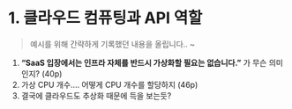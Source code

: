 # 1. 클라우드 컴퓨팅과 API 역할

> 예시를 위해 간략하게 기록했던 내용을 올립니다.. ~

1. **“SaaS 입장에서는 인프라 자체를 반드시 가상화할 필요는 없습니다.”** 가 무슨 의미인지? (40p)
2. 가상 CPU 개수…. 어떻게 CPU 개수를 할당하지 (46p)
3. 결국에 클라우드도 추상화 때문에 득을 보는듯?
